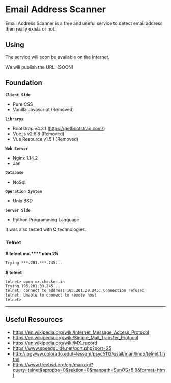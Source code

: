 # Email Address Scanner

Email Address Scanner is a free and useful service to detect email address then really exists or not. 

## Using

The service will soon be available on the Internet.

We will publish the URL. (SOON)

## Foundation

**`Client Side`**

 * Pure CSS
 * Vanilla Javascript (Removed)

**`Librarys`**
 * Bootstrap v4.3.1 (https://getbootstrap.com/)
 * Vue.js v2.6.8 (Removed)
 * Vue Resource v1.5.1 (Removed)

**`Web Server`**
 * Nginx 1.14.2
 * Jan

**`Database`**
* NoSql

**`Operation System`**
 * Unix BSD

**`Server Side`**
 * Python  Programming Language

It was also tested with **C** technologies.

### Telnet

**$ telnet mx.****.com 25**

```
Trying ***.201.***.245...
```

**$ telnet**
```
telnet> open mx.checker.in
Trying 195.201.39.245...
telnet: connect to address 195.201.39.245: Connection refused
telnet: Unable to connect to remote host
telnet>
```

-------

## Useful Resources

- https://en.wikipedia.org/wiki/Internet_Message_Access_Protocol
- https://en.wikipedia.org/wiki/Simple_Mail_Transfer_Protocol
- https://en.wikipedia.org/wiki/MX_record
- https://www.speedguide.net/port.php?port=25
- http://ibgwww.colorado.edu/~lessem/psyc5112/usail/man/linux/telnet.1.html
- https://www.freebsd.org/cgi/man.cgi?query=telnet&apropos=0&sektion=0&manpath=SunOS+5.9&format=html
